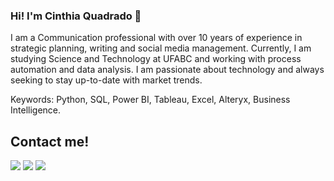 ### Hi! I'm Cinthia Quadrado 👋</br>
I am a Communication professional with over 10 years of experience in strategic planning, writing and social media management. Currently, I am studying Science and Technology at UFABC and working with process automation and data analysis. I am passionate about technology and always seeking to stay up-to-date with market trends. 

Keywords: Python, SQL, Power BI, Tableau, Excel, Alteryx, Business Intelligence.

## Contact me!
<div align="left"> 
  <a href="https://instagram.com/cinthiaquadrado" target="_blank"><img src="https://img.shields.io/badge/-Instagram-%23E4405F?style=for-the-badge&logo=instagram&logoColor=white" target="_blank"></a>
  <a href = "mailto:devcinthiaquadrado@gmail.com"><img src="https://img.shields.io/badge/-Gmail-%23333?style=for-the-badge&logo=gmail&logoColor=white" target="_blank"></a>
  <a href="https://www.linkedin.com/in/cinthiaquadrado" target="_blank"><img src="https://img.shields.io/badge/-LinkedIn-%230077B5?style=for-the-badge&logo=linkedin&logoColor=white" target="_blank"></a> 
</div>
